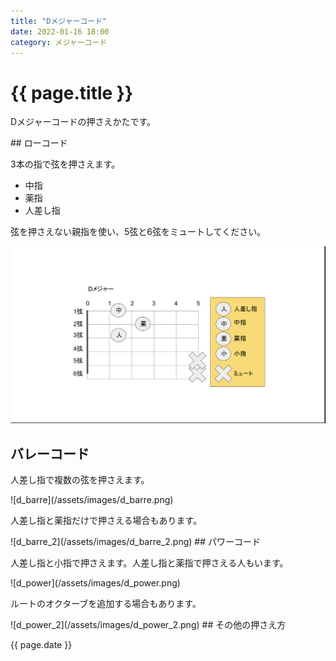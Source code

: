 ```yaml
---
title: "Dメジャーコード"
date: 2022-01-16 18:00
category: メジャーコード
---  
```

# {{ page.title }}
<p>Dメジャーコードの押さえかたです。</p>
## ローコード

<p>3本の指で弦を押さえます。</p>

- 中指
- 薬指
- 人差し指

<p>弦を押さえない親指を使い、5弦と6弦をミュートしてください。</p>

![d](/assets/images/d.png)
## バレーコード
<p>人差し指で複数の弦を押さえます。</p>
![d_barre](/assets/images/d_barre.png)
<p>人差し指と薬指だけで押さえる場合もあります。</p>
![d_barre_2](/assets/images/d_barre_2.png)
## パワーコード
<p>人差し指と小指で押さえます。人差し指と薬指で押さえる人もいます。</p>
![d_power](/assets/images/d_power.png)
<p>ルートのオクターブを追加する場合もあります。</p>
![d_power_2](/assets/images/d_power_2.png)
## その他の押さえ方

<p>{{ page.date }}</p>